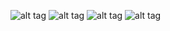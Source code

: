![alt tag](https://raw.githubusercontent.com/FireFather/fire-zero/master/bitmaps/evalsave.PNG)
![alt tag](https://raw.githubusercontent.com/FireFather/fire-zero/master/bitmaps/evalsave-games.PNG)
![alt tag](https://raw.githubusercontent.com/FireFather/fire-zero/master/bitmaps/nnue-gui-ready.PNG)
![alt tag](https://raw.githubusercontent.com/FireFather/fire-zero/master/bitmaps/nnue-gui-config.PNG)
